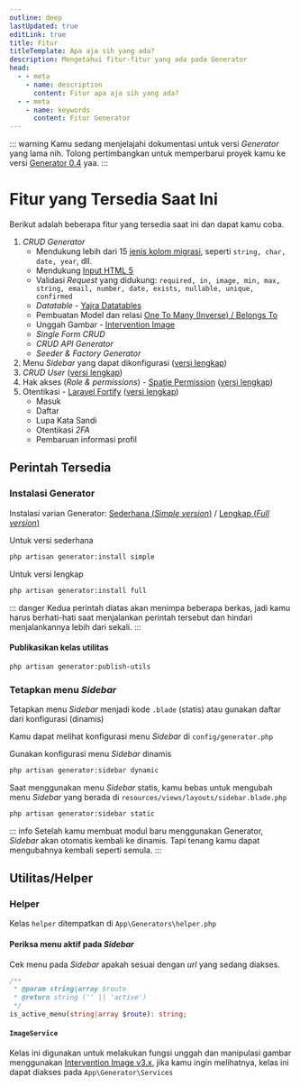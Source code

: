 ```yaml
---
outline: deep
lastUpdated: true
editLink: true
title: Fitur
titleTemplate: Apa aja sih yang ada?
description: Mengetahui fitur-fitur yang ada pada Generator
head:
  - - meta
    - name: description
      content: Fitur apa aja sih yang ada?
  - - meta
    - name: keywords
      content: Fitur Generator
---
```


::: warning
Kamu sedang menjelajahi dokumentasi untuk versi _Generator_ yang lama nih. Tolong pertimbangkan untuk memperbarui proyek kamu ke versi [Generator 0.4](/id/introduction) yaa.
:::

# Fitur yang Tersedia Saat Ini

Berikut adalah beberapa fitur yang tersedia saat ini dan dapat kamu coba.

1. _CRUD Generator_
    - Mendukung lebih dari 15 [jenis kolom migrasi](https://laravel.com/docs/10.x/migrations#available-column-types), seperti `string, char, date, year`, dll.
    - Mendukung [Input HTML 5](https://developer.mozilla.org/en-US/docs/Learn/Forms/HTML5_input_types)
    - Validasi _Request_ yang didukung: `required, in, image, min, max, string, email, number, date, exists, nullable, unique, confirmed`  
     - _Datatable_ - [Yajra Datatables](https://github.com/yajra/laravel-datatables)
    - Pembuatan Model dan relasi [One To Many (Inverse) / Belongs To](https://laravel.com/docs/10.x/eloquent-relationships#one-to-many-inverse)
    - Unggah Gambar - [Intervention Image](https://image.intervention.io/v2)
    - _Single Form CRUD_
    - _CRUD API Generator_
    - _Seeder & Factory Generator_
2. Menu _Sidebar_ yang dapat dikonfigurasi ([versi lengkap](get-started.md#versi-lengkap))
3. _CRUD User_ ([versi lengkap](get-started.md#versi-lengkap))
4. Hak akses (_Role & permissions_) - [Spatie Permission](https://spatie.be/docs/laravel-permission/v5/introduction) ([versi lengkap](get-started.md#versi-lengkap))
5. Otentikasi - [Laravel Fortify](https://laravel.com/docs/10.x/fortify) ([versi lengkap](get-started.md#versi-lengkap))
    - Masuk
    - Daftar
    - Lupa Kata Sandi
    - Otentikasi _2FA_
    - Pembaruan informasi profil 

## Perintah Tersedia

### Instalasi Generator
 Instalasi varian Generator: [Sederhana (_Simple version_)](/id/get-started#versi-sederhana) / [Lengkap (_Full version_)](/id/get-started#versi-lengkap)

Untuk versi sederhana
```sh
php artisan generator:install simple
```
Untuk versi lengkap
```sh
php artisan generator:install full
```
::: danger
Kedua perintah diatas akan menimpa beberapa berkas, jadi kamu harus berhati-hati saat menjalankan perintah tersebut dan hindari menjalankannya lebih dari sekali.
:::

#### Publikasikan kelas utilitas
```sh
php artisan generator:publish-utils
```

### Tetapkan menu _Sidebar_
Tetapkan menu _Sidebar_ menjadi kode `.blade` (statis) atau gunakan daftar dari konfigurasi (dinamis)

Kamu dapat melihat konfigurasi menu _Sidebar_  di ```config/generator.php```

Gunakan konfigurasi menu _Sidebar_ dinamis
```sh
php artisan generator:sidebar dynamic
```

Saat menggunakan menu _Sidebar_ statis, kamu bebas untuk mengubah menu _Sidebar_ yang berada di  ```resources/views/layouts/sidebar.blade.php```

```sh
php artisan generator:sidebar static
```
::: info
Setelah kamu membuat modul baru menggunakan Generator, _Sidebar_ akan otomatis kembali ke dinamis. Tapi tenang kamu dapat mengubahnya kembali seperti semula.
:::

## Utilitas/Helper

### Helper

Kelas `helper` ditempatkan di `App\Generators\helper.php`

#### Periksa menu aktif pada _Sidebar_
Cek menu pada _Sidebar_ apakah sesuai dengan _url_ yang sedang diakses.

```php
/**
 * @param string|array $route
 * @return string ('' || 'active')
 */
is_active_menu(string|array $route): string;
```

#### `ImageService`
Kelas ini digunakan untuk melakukan fungsi unggah dan manipulasi gambar menggunakan [Intervention Image v3.x](https://image.intervention.io/v3), jika kamu ingin melihatnya, kelas ini dapat diakses pada `App\Generator\Services`